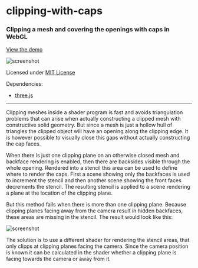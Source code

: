 clipping-with-caps
==================

### Clipping a mesh and covering the openings with caps in WebGL ###

[View the demo](http://gwinsky.github.io/clipping-with-caps/)

![screenshot](./screenshot_01.png)

Licensed under [MIT License](./LICENSE)

Dependencies:
* [three.js](https://github.com/mrdoob/three.js)

---

Clipping meshes inside a shader program is fast and avoids triangulation problems that can arise
when actually constructing a clipped mesh with constructive solid geometry.
But since a mesh is just a hollow hull of triangles the clipped object will have an opening along
the clipping edge.
It is however possible to visually close this gaps without actually constructing the cap faces.

When there is just one clipping plane on an otherwise closed mesh and backface rendering is enabled,
then there are backsides visible through the whole opening.
Rendered into a stencil this area can be used to define where to render the caps.
First a scene showing only the backfaces is used to increment the stencil and then another scene
showing the front faces decrements the stencil.
The resulting stencil is applied to a scene rendering a plane at the location of the clipping plane.

But this method fails when there is more than one clipping plane.
Because clipping planes facing away from the camera result in hidden backfaces, these areas are
missing in the stencil.
The result would look like this:

![screenshot](./screenshot_02.png)

The solution is to use a different shader for rendering the stencil areas, that only clipps at
clipping planes facing the camera.
Since the camera position is known it can be calculated in the shader whether a clipping plane is
facing towards the camera or away from it.


